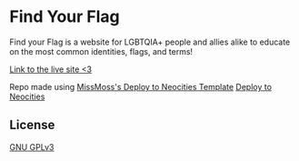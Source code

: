 # Find Your Flag
Find your Flag is a website for LGBTQIA+ people and allies alike to educate on the most common identities, flags, and terms!

[Link to the live site <3](https://findyourflag.neocities.org/)

Repo made using [MissMoss's Deploy to Neocities Template](https://github.com/M1ssM0ss/deploy-to-neocities-template)
[Deploy to Neocities](https://github.com/marketplace/actions/deploy-to-neocities)

## License
[GNU GPLv3](https://choosealicense.com/licenses/gpl-3.0/)
